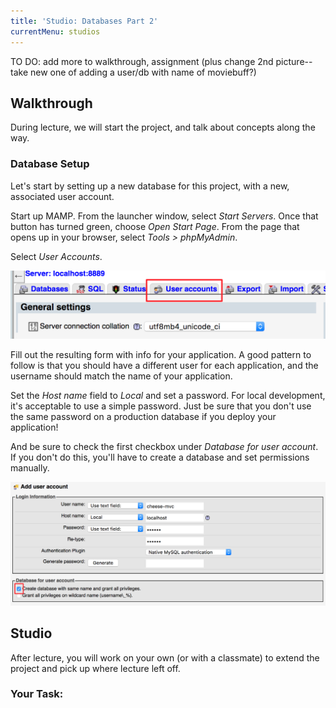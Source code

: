 ```yaml
---
title: 'Studio: Databases Part 2'
currentMenu: studios
---
```

TO DO: add more to walkthrough, assignment (plus change 2nd picture--take new one of adding a user/db with name of moviebuff?)

## Walkthrough

During lecture, we will start the project, and talk about concepts along the way.

### Database Setup

Let's start by setting up a new database for this project, with a new, associated user account.

Start up MAMP. From the launcher window, select *Start Servers*. Once that button has turned green, choose *Open Start Page*. From the page that opens up in your browser, select *Tools > phpMyAdmin*.

Select *User Accounts*.

![User Accounts](images/mamp-user-accounts.png)

Fill out the resulting form with info for your application. A good pattern to follow is that you should have a different user for each application, and the username should match the name of your application.

Set the *Host name* field to *Local* and set a password. For local development, it's acceptable to use a simple password. Just be sure that you don't use the same password on a production database if you deploy your application!

And be sure to check the first checkbox under *Database for user account*. If you don't do this, you'll have to create a database and set permissions manually.

![Add user](images/mamp-add-user.png)


## Studio

After lecture, you will work on your own (or with a classmate) to extend the project and pick up where lecture left off.

### Your Task: 



